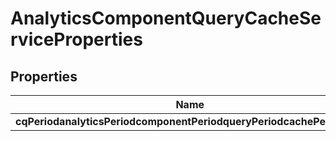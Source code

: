 
# AnalyticsComponentQueryCacheServiceProperties

## Properties
Name | Type | Description | Notes
------------ | ------------- | ------------- | -------------
**cqPeriodanalyticsPeriodcomponentPeriodqueryPeriodcachePeriodsize** | [**ConfigNodePropertyInteger**](ConfigNodePropertyInteger.md) |  |  [optional]



